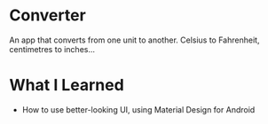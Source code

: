 # Converter
An app that converts from one unit to another. Celsius to Fahrenheit, centimetres to inches...

# What I Learned
- How to use better-looking UI, using Material Design for Android
